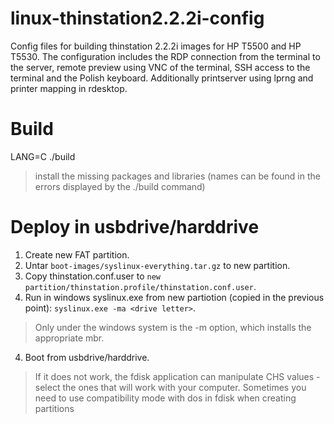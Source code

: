 # linux-thinstation2.2.2i-config
 Config files for building thinstation 2.2.2i images for HP T5500 and HP T5530. The configuration includes the RDP connection from the terminal to the server, remote preview using VNC of the terminal, SSH access to the terminal and the Polish keyboard. Additionally printserver using lprng and printer mapping in rdesktop.

# Build
LANG=C ./build
> install the missing packages and libraries (names can be found in the errors displayed by the ./build command)

# Deploy in usbdrive/harddrive
1. Create new FAT partition.
2. Untar `boot-images/syslinux-everything.tar.gz` to new partition.
3. Copy thinstation.conf.user to `new partition/thinstation.profile/thinstation.conf.user`.
3. Run in windows syslinux.exe from new partiotion (copied in the previous point): `syslinux.exe -ma <drive letter>`.
> Only under the windows system is the -m option, which installs the appropriate mbr.
4. Boot from usbdrive/harddrive. 
> If it does not work, the fdisk application can manipulate CHS values - select the ones that will work with your computer. Sometimes you need to use compatibility mode with dos in fdisk when creating partitions
